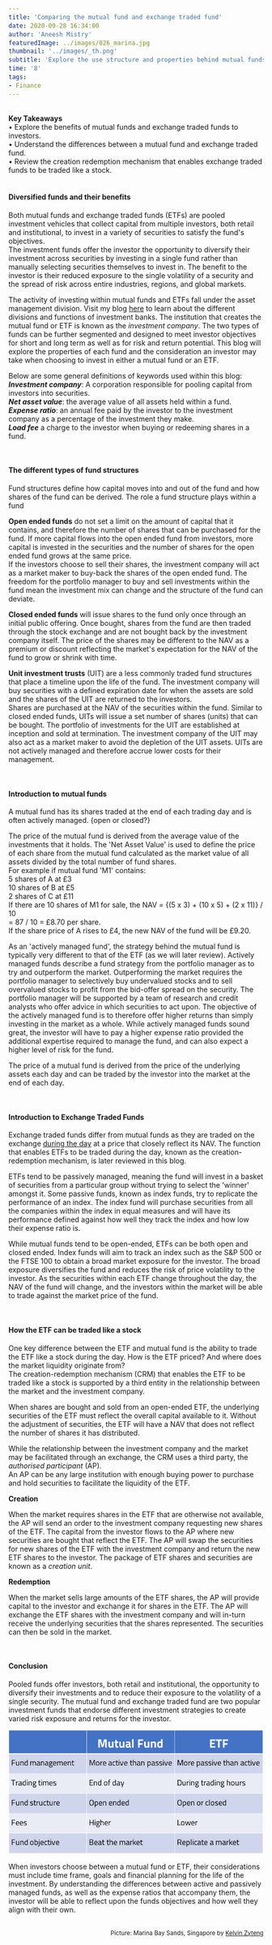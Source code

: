 ```yaml
---
title: 'Comparing the mutual fund and exchange traded fund'
date: 2020-09-28 16:34:00
author: 'Aneesh Mistry'
featuredImage: ../images/026_marina.jpg
thumbnail: '../images/_th.png'
subtitle: 'Explore the use structure and properties behind mutual funds and exchange traded funds.'
time: '8'
tags:
- Finance
---
```

<br>
<strong>Key Takeaways</strong><br>
&#8226; Explore the benefits of mutual funds and exchange traded funds to investors.<br>
&#8226; Understand the differences between a mutual fund and exchange traded fund.<br>
&#8226; Review the creation redemption mechanism that enables exchange traded funds to be traded like a stock.<br>

<br>
<h4>Diversified funds and their benefits</h4>
<p>
Both mutual funds and exchange traded funds (ETFs) are pooled investment vehicles that collect capital from multiple investors, both retail and institutional, to invest in a variety of securities to satisfy the fund's objectives.<br>
The investment funds offer the investor the opportunity to diversify their investment across securities by investing in a single fund rather than manually selecting securities themselves to invest in. The benefit to the investor is their reduced exposure to the single volatility of a security and the spread of risk across entire industries, regions, and global markets.
</p>
<p>
The activity of investing within mutual funds and ETFs fall under the asset management division. Visit my blog <a href="https://aneesh.co.uk/understanding-investment-bank-services">here</a> to learn about the different divisions and functions of investment banks. The institution that creates the mutual fund or ETF is known as the <i>investment company</i>. The two types of funds can be further segmented and designed to meet investor objectives for short and long term as well as for risk and return potential. This blog will explore the properties of each fund and the consideration an investor may take when choosing to invest in either a mutual fund or an ETF.</p>

<p>
Below are some general definitions of keywords used within this blog:<br>
<i><strong>Investment company</strong></i>: A corporation responsible for pooling capital from investors into securities.<br>
<i><strong>Net asset value</strong></i>: the average value of all assets held within a fund.<br>
<i><strong>Expense ratio</strong></i>: an annual fee paid by the investor to the investment company as a percentage of the investment they make.<br>
<i><strong>Load fee</strong></i> a charge to the investor when buying or redeeming shares in a fund.
</p>

<br>
<h4>The different types of fund structures</h4>
<p>
Fund structures define how capital moves into and out of the fund and how shares of the fund can be derived. The role a fund structure plays within a fund 
</p>
<p>
<strong>Open ended funds</strong> do not set a limit on the amount of capital that it contains, and therefore the number of shares that can be purchased for the fund. If more capital flows into the open ended fund from investors, more capital is invested in the securities and the number of shares for the open ended fund grows at the same price.<br>
If the investors choose to sell their shares, the investment company will act as a market maker to buy-back the shares of the open ended fund. The freedom for the portfolio manager to buy and sell investments within the fund mean the investment mix can change and the structure of the fund can deviate.
</p>
<p>
<strong>Closed ended funds</strong> will issue shares to the fund only once through an initial public offering. Once bought, shares from the fund are then traded through the stock exchange and are not bought back by the investment company itself. The price of the shares may be different to the NAV as a premium or discount reflecting the market's expectation for the NAV of the fund to grow or shrink with time.
</p>
<p>
<strong>Unit investment trusts</strong> (UIT) are a less commonly traded fund structures that place a timeline upon the life of the fund. The investment company will buy securities with a defined expiration date for when the assets are sold and the shares of the UIT are returned to the investors.<br>
Shares are purchased at the NAV of the securities within the fund. Similar to closed ended funds, UITs will issue a set number of shares (units) that can be bought. The portfolio of investments for the UIT are established at inception and sold at termination. The investment company of the UIT may also act as a market maker to avoid the depletion of the UIT assets. UITs are not actively managed and therefore accrue lower costs for their management.
</p>

<br>
<h4>Introduction to mutual funds</h4>
<p>
A mutual fund has its shares traded at the end of each trading day and is often actively managed. {open or closed?}
</p>
<p>
The price of the mutual fund is derived from the average value of the investments that it holds. 
The 'Net Asset Value' is used to define the price of each share from the mutual fund calculated as the market value of all assets divided by the total number of fund shares.<br>
For example if mutual fund 'M1' contains:<br>
5 shares of A at £3<br>
10 shares of B at £5<br>
2 shares of C at £11<br>
If there are 10 shares of M1 for sale, the NAV = {(5 x 3) + (10 x 5) + (2 x 11)} / 10<br>
= 87 / 10 = £8.70 per share.<br>
If the share price of A rises to £4, the new NAV of the fund will be £9.20.
</p>

<p>
As an 'actively managed fund', the strategy behind the mutual fund is typically very different to that of the ETF (as we will later review). Actively managed funds describe a fund strategy from the portfolio manager as to try and outperform the market. Outperforming the market requires the portfolio manager to selectively buy undervalued stocks and to sell overvalued stocks to profit from the bid-offer spread on the security. The portfolio manager will be supported by a team of research and credit analysts who offer advice in which securities to act upon. The objective of the actively managed fund is to therefore offer higher returns than simply investing in the market as a whole. While actively managed funds sound great, the investor will have to pay a higher expense ratio provided the additional expertise required to manage the fund, and can also expect a higher level of risk for the fund.
</p>

<p>
The price of a mutual fund is derived from the price of the underlying assets each day and can be traded by the investor into the market at the end of each day. 
</p>

<br>
<h4>Introduction to Exchange Traded Funds</h4>
<p>
Exchange traded funds differ from mutual funds as they are traded on the exchange <u>during the day</u> at a price that closely reflect its NAV. The function that enables ETFs to be traded during the day, known as the creation-redemption mechanism, is later reviewed in this blog.
</p>
<p>
ETFs tend to be passively managed, meaning the fund will invest in a basket of securities from a particular group without trying to select the 'winner' amongst it. Some passive funds, known as index funds, try to replicate the performance of an index. The index fund will purchase securities from all the companies within the index in equal measures and will have its performance defined against how well they track the index and how low their expense ratio is.
</p>
<p>
While mutual funds tend to be open-ended, ETFs can be both open and closed ended. Index funds will aim to track an index such as the S&P 500 or the FTSE 100 to obtain a broad market exposure for the investor. The broad exposure diversifies the fund and reduces the risk of price volatility to the investor. As the securities within each ETF change throughout the day, the NAV of the fund will change, and the investors within the market will be able to trade against the market price of the fund.
</p>

<br>
<h4>How the ETF can be traded like a stock</h4>
<p>
One key difference between the ETF and mutual fund is the ability to trade the ETF like a stock during the day. How is the ETF priced? And where does the market liquidity originate from?<br>
The creation-redemption mechanism (CRM) that enables the ETF to be traded like a stock is supported by a third entity in the relationship between the market and the investment company.
</p>
<p>
When shares are bought and sold from an open-ended ETF, the underlying securities of the ETF must reflect the overall capital available to it. Without the adjustment of securities, the ETF will have a NAV that does not reflect the number of shares it has distributed.
</p>
<p>
While the relationship between the investment company and the market may be facilitated through an exchange, the CRM uses a third party, the <i>authorised participant</i> (AP).<br>
An AP can be any large institution with enough buying power to purchase and hold securities to facilitate the liquidity of the ETF. 
</p>
<strong>Creation</strong>
<p>
When the market requires shares in the ETF that are otherwise not available, the AP will send an order to the investment company requesting new shares of the ETF. The capital from the investor flows to the AP where new securities are bought that reflect the ETF. The AP will swap the securities for new shares of the ETF with the investment company and return the new ETF shares to the investor. The package of ETF shares and securities are known as a <i>creation unit</i>.
</p>
<strong>Redemption</strong>
<p>
When the market sells large amounts of the ETF shares, the AP will provide capital to the investor and exchange it for shares in the ETF. The AP will exchange the ETF shares with the investment company and will in-turn receive the underlying securities that the shares represented. The securities can then be sold in the market.
</p>

<br>
<h4>Conclusion</h4>
<p>
Pooled funds offer investors, both retail and institutional, the opportunity to diversify their investments and to reduce their exposure to the volatility of a single security. The mutual fund and exchange traded fund are two popular investment funds that endorse different investment strategies to create varied risk exposure and returns for the investor.
</p>

![Comparison table between mutual fund and ETF]('../../src/images/026_table.png)

<p>
When investors choose between a mutual fund or ETF, their considerations must include time frame, goals and financial planning for the life of the investment. By understanding the differences between active and passively managed funds, as well as the expense ratios that accompany them, the investor will be able to reflect upon the funds objectives and how well they align with their own. 
</p>


<br>
<small style="float: right;" >Picture: Marina Bay Sands, Singapore by <a target="_blank" href="https://unsplash.com/@zyteng1997">Kelvin Zyteng</small></a><br>